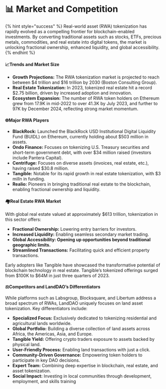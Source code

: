# 📊 Market and Competition

{% hint style="success" %}
Real-world asset (RWA) tokenization has rapidly evolved as a compelling frontier for blockchain-enabled investments. By converting traditional assets such as stocks, ETFs, precious metals, commodities, and real estate into digital tokens, the market is unlocking fractional ownership, enhanced liquidity, and global accessibility.
{% endhint %}

#### 📈Trends and Market Size <a href="#trends-and-market-size" id="trends-and-market-size"></a>

* **Growth Projections:** The RWA tokenization market is projected to reach between $4 trillion and $16 trillion by 2030 (Boston Consulting Group).
* **Real Estate Tokenization:** In 2023, tokenized real estate hit a record $2.75 billion, driven by increased adoption and innovation.
* **Ecosystem Expansion:** The number of RWA token holders on Ethereum grew from 17.9K in mid-2022 to over 41.3K by July 2023, and further to 97K by December 2024, reflecting strong market momentum.

#### 🌐Major RWA Players <a href="#major-rwa-players" id="major-rwa-players"></a>

* **BlackRock:** Launched the BlackRock USD Institutional Digital Liquidity Fund (BUIDL) on Ethereum, currently holding about $503 million in assets.
* **Ondo Finance:** Focuses on tokenizing U.S. Treasury securities and short-term government debt, with over $34 million raised (investors include Pantera Capital).
* **Centrifuge:** Focuses on diverse assets (invoices, real estate, etc.), having raised $30.8 million.
* **Tangible:** Notable for its rapid growth in real estate tokenization, with $3 milln in funding.
* **Realio:** Pioneers in bringing traditional real estate to the blockchain, enabling fractional ownership and liquidity.

#### 🏘️Real Estate RWA Market <a href="#real-estate-rwa-market" id="real-estate-rwa-market"></a>

With global real estate valued at approximately $613 trillion, tokenization in this sector offers:

* **Fractional Ownership:** Lowering entry barriers for investors.
* **Increased Liquidity:** Enabling seamless secondary market trading.
* **Global Accessibility: Opening up opportunities beyond traditional geographic limits.**
* **Streamlined Transactions:** Facilitating quick and efficient property transactions.

Early adopters like Tangible have showcased the transformative potential of blockchain technology in real estate. Tangible’s tokenized offerings surged from $100K to $64M in just three quarters of 2023.

#### ⚖️Competitors and LandDAO’s Differentiators <a href="#competitors-and-landdaos-differentiators" id="competitors-and-landdaos-differentiators"></a>

While platforms such as Labsgroup, Blocksquare, and Libertum address a broad spectrum of RWAs, LandDAO uniquely focuses on land asset tokenization. Key differentiators include:

* **Specialized Focus:** Exclusively dedicated to tokenizing residential and agricultural lands worldwide.
* **Global Portfolio:** Building a diverse collection of land assets across Africa, the Americas, Asia, and Europe.
* **Tangible Yield:** Offering crypto traders exposure to assets backed by physical land.
* **User-Friendly Process:** Enabling land transactions with just a click.
* **Community-Driven Governance:** Empowering token holders to participate in key DAO decisions.
* **Expert Team:** Combining deep expertise in blockchain, real estate, and asset tokenization.
* **Social Impact:** Investing in local communities through development, employment, and skills training
